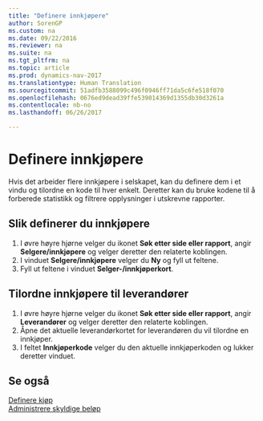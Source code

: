 ```yaml
---
title: "Definere innkjøpere"
author: SorenGP
ms.custom: na
ms.date: 09/22/2016
ms.reviewer: na
ms.suite: na
ms.tgt_pltfrm: na
ms.topic: article
ms.prod: dynamics-nav-2017
ms.translationtype: Human Translation
ms.sourcegitcommit: 51adfb3588099c496f0946ff71da5c6fe518f070
ms.openlocfilehash: 0676ed9dead39ffe539014369d1355db30d3261a
ms.contentlocale: nb-no
ms.lasthandoff: 06/26/2017

---
```


# <a name="how-to-set-up-purchasers"></a>Definere innkjøpere
Hvis det arbeider flere innkjøpere i selskapet, kan du definere dem i et vindu og tilordne en kode til hver enkelt. Deretter kan du bruke kodene til å forberede statistikk og filtrere opplysninger i utskrevne rapporter.

## <a name="to-set-up-purchasers"></a>Slik definerer du innkjøpere
1. I øvre høyre hjørne velger du ikonet **Søk etter side eller rapport**, angir **Selgere/innkjøpere** og velger deretter den relaterte koblingen.
2. I vinduet **Selgere/innkjøpere** velger du **Ny** og fyll ut feltene.
3. Fyll ut feltene i vinduet **Selger-/innkjøperkort**.

## <a name="to-assign-purchasers-to-vendors"></a>Tilordne innkjøpere til leverandører
1. I øvre høyre hjørne velger du ikonet **Søk etter side eller rapport**, angir **Leverandører** og velger deretter den relaterte koblingen.
2. Åpne det aktuelle leverandørkortet for leverandøren du vil tilordne en innkjøper.
3. I feltet **Innkjøperkode** velger du den aktuelle innkjøperkoden og lukker deretter vinduet.

## <a name="see-also"></a>Se også
[Definere kjøp](purchasing-setup-purchasing.md)  
[Administrere skyldige beløp](payables-manage-payables.md)

